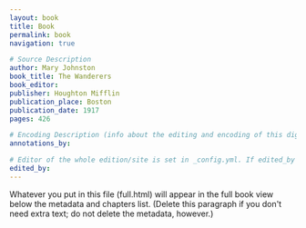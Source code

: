 ```yaml
---
layout: book
title: Book
permalink: book
navigation: true

# Source Description
author: Mary Johnston
book_title: The Wanderers 
book_editor: 
publisher: Houghton Mifflin
publication_place: Boston
publication_date: 1917
pages: 426

# Encoding Description (info about the editing and encoding of this digital file)
annotations_by: 

# Editor of the whole edition/site is set in _config.yml. If edited_by is filled in below, it will override the editor listed _config.yml.
edited_by: 
---
```


Whatever you put in this file (full.html) will appear in the full book view below the metadata and chapters list. (Delete this paragraph if you don't need extra text; do not delete the metadata, however.)
